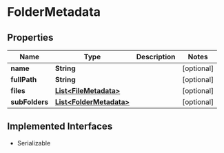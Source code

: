 

# FolderMetadata


## Properties

| Name | Type | Description | Notes |
|------------ | ------------- | ------------- | -------------|
|**name** | **String** |  |  [optional] |
|**fullPath** | **String** |  |  [optional] |
|**files** | [**List&lt;FileMetadata&gt;**](FileMetadata.md) |  |  [optional] |
|**subFolders** | [**List&lt;FolderMetadata&gt;**](FolderMetadata.md) |  |  [optional] |


## Implemented Interfaces

* Serializable


